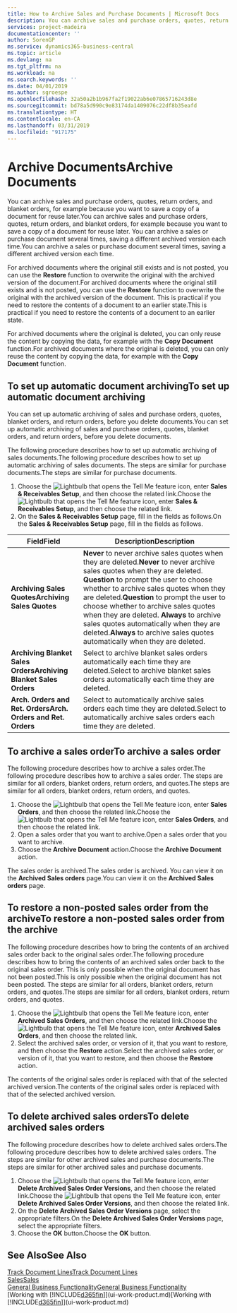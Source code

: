 ```yaml
---
title: How to Archive Sales and Purchase Documents | Microsoft Docs
description: You can archive sales and purchase orders, quotes, return orders, and blanket orders, and you can use the archived document to recreate the document that it was archived from.
services: project-madeira
documentationcenter: ''
author: SorenGP
ms.service: dynamics365-business-central
ms.topic: article
ms.devlang: na
ms.tgt_pltfrm: na
ms.workload: na
ms.search.keywords: ''
ms.date: 04/01/2019
ms.author: sgroespe
ms.openlocfilehash: 32a50a2b1b967fa2f19022ab6e07865716243d8e
ms.sourcegitcommit: bd78a5d990c9e83174da1409076c22df8b35eafd
ms.translationtype: HT
ms.contentlocale: en-CA
ms.lasthandoff: 03/31/2019
ms.locfileid: "917175"
---
```

# <a name="archive-documents"></a><span data-ttu-id="f177a-103">Archive Documents</span><span class="sxs-lookup"><span data-stu-id="f177a-103">Archive Documents</span></span>
<span data-ttu-id="f177a-104">You can archive sales and purchase orders, quotes, return orders, and blanket orders, for example because you want to save a copy of a document for reuse later.</span><span class="sxs-lookup"><span data-stu-id="f177a-104">You can archive sales and purchase orders, quotes, return orders, and blanket orders, for example because you want to save a copy of a document for reuse later.</span></span> <span data-ttu-id="f177a-105">You can archive a sales or purchase document several times, saving a different archived version each time.</span><span class="sxs-lookup"><span data-stu-id="f177a-105">You can archive a sales or purchase document several times, saving a different archived version each time.</span></span>

<span data-ttu-id="f177a-106">For archived documents where the original still exists and is not posted, you can use the **Restore** function to overwrite the original with the archived version of the document.</span><span class="sxs-lookup"><span data-stu-id="f177a-106">For archived documents where the original still exists and is not posted, you can use the **Restore** function to overwrite the original with the archived version of the document.</span></span> <span data-ttu-id="f177a-107">This is practical if you need to restore the contents of a document to an earlier state.</span><span class="sxs-lookup"><span data-stu-id="f177a-107">This is practical if you need to restore the contents of a document to an earlier state.</span></span>

<span data-ttu-id="f177a-108">For archived documents where the original is deleted, you can only reuse the content by copying the data, for example with the **Copy Document** function.</span><span class="sxs-lookup"><span data-stu-id="f177a-108">For archived documents where the original is deleted, you can only reuse the content by copying the data, for example with the **Copy Document** function.</span></span>   

## <a name="to-set-up-automatic-document-archiving"></a><span data-ttu-id="f177a-109">To set up automatic document archiving</span><span class="sxs-lookup"><span data-stu-id="f177a-109">To set up automatic document archiving</span></span>  
<span data-ttu-id="f177a-110">You can set up automatic archiving of sales and purchase orders, quotes, blanket orders, and return orders, before you delete documents.</span><span class="sxs-lookup"><span data-stu-id="f177a-110">You can set up automatic archiving of sales and purchase orders, quotes, blanket orders, and return orders, before you delete documents.</span></span>

<span data-ttu-id="f177a-111">The following procedure describes how to set up automatic archiving of sales documents.</span><span class="sxs-lookup"><span data-stu-id="f177a-111">The following procedure describes how to set up automatic archiving of sales documents.</span></span> <span data-ttu-id="f177a-112">The steps are similar for purchase documents.</span><span class="sxs-lookup"><span data-stu-id="f177a-112">The steps are similar for purchase documents.</span></span>
1.  <span data-ttu-id="f177a-113">Choose the ![Lightbulb that opens the Tell Me feature](media/ui-search/search_small.png "Tell me what you want to do") icon, enter **Sales & Receivables Setup**, and then choose the related link.</span><span class="sxs-lookup"><span data-stu-id="f177a-113">Choose the ![Lightbulb that opens the Tell Me feature](media/ui-search/search_small.png "Tell me what you want to do") icon, enter **Sales & Receivables Setup**, and then choose the related link.</span></span>
2. <span data-ttu-id="f177a-114">On the **Sales & Receivables Setup** page, fill in the fields as follows.</span><span class="sxs-lookup"><span data-stu-id="f177a-114">On the **Sales & Receivables Setup** page, fill in the fields as follows.</span></span>

|<span data-ttu-id="f177a-115">Field</span><span class="sxs-lookup"><span data-stu-id="f177a-115">Field</span></span>|<span data-ttu-id="f177a-116">Description</span><span class="sxs-lookup"><span data-stu-id="f177a-116">Description</span></span>|
|-----|-----------|
|<span data-ttu-id="f177a-117">**Archiving Sales Quotes**</span><span class="sxs-lookup"><span data-stu-id="f177a-117">**Archiving Sales Quotes**</span></span>|<span data-ttu-id="f177a-118">**Never** to never archive sales quotes when they are deleted.</span><span class="sxs-lookup"><span data-stu-id="f177a-118">**Never** to never archive sales quotes when they are deleted.</span></span> <span data-ttu-id="f177a-119">**Question** to prompt the user to choose whether to archive sales quotes when they are deleted.</span><span class="sxs-lookup"><span data-stu-id="f177a-119">**Question** to prompt the user to choose whether to archive sales quotes when they are deleted.</span></span> <span data-ttu-id="f177a-120">**Always** to archive sales quotes automatically when they are deleted.</span><span class="sxs-lookup"><span data-stu-id="f177a-120">**Always** to archive sales quotes automatically when they are deleted.</span></span>|
|<span data-ttu-id="f177a-121">**Archiving Blanket Sales Orders**</span><span class="sxs-lookup"><span data-stu-id="f177a-121">**Archiving Blanket Sales Orders**</span></span>|<span data-ttu-id="f177a-122">Select to archive blanket sales orders automatically each time they are deleted.</span><span class="sxs-lookup"><span data-stu-id="f177a-122">Select to archive blanket sales orders automatically each time they are deleted.</span></span>|
|<span data-ttu-id="f177a-123">**Arch. Orders and Ret. Orders**</span><span class="sxs-lookup"><span data-stu-id="f177a-123">**Arch. Orders and Ret. Orders**</span></span>|<span data-ttu-id="f177a-124">Select to automatically archive sales orders each time they are deleted.</span><span class="sxs-lookup"><span data-stu-id="f177a-124">Select to automatically archive sales orders each time they are deleted.</span></span>|

## <a name="to-archive-a-sales-order"></a><span data-ttu-id="f177a-125">To archive a sales order</span><span class="sxs-lookup"><span data-stu-id="f177a-125">To archive a sales order</span></span>
<span data-ttu-id="f177a-126">The following procedure describes how to archive a sales order.</span><span class="sxs-lookup"><span data-stu-id="f177a-126">The following procedure describes how to archive a sales order.</span></span> <span data-ttu-id="f177a-127">The steps are similar for all orders, blanket orders, return orders, and quotes.</span><span class="sxs-lookup"><span data-stu-id="f177a-127">The steps are similar for all orders, blanket orders, return orders, and quotes.</span></span>

1.  <span data-ttu-id="f177a-128">Choose the ![Lightbulb that opens the Tell Me feature](media/ui-search/search_small.png "Tell me what you want to do") icon, enter **Sales Orders**, and then choose the related link.</span><span class="sxs-lookup"><span data-stu-id="f177a-128">Choose the ![Lightbulb that opens the Tell Me feature](media/ui-search/search_small.png "Tell me what you want to do") icon, enter **Sales Orders**, and then choose the related link.</span></span>  
2.  <span data-ttu-id="f177a-129">Open a sales order that you want to archive.</span><span class="sxs-lookup"><span data-stu-id="f177a-129">Open a sales order that you want to archive.</span></span>  
3.  <span data-ttu-id="f177a-130">Choose the **Archive Document** action.</span><span class="sxs-lookup"><span data-stu-id="f177a-130">Choose the **Archive Document** action.</span></span>

<span data-ttu-id="f177a-131">The sales order is archived.</span><span class="sxs-lookup"><span data-stu-id="f177a-131">The sales order is archived.</span></span> <span data-ttu-id="f177a-132">You can view it on the **Archived Sales orders** page.</span><span class="sxs-lookup"><span data-stu-id="f177a-132">You can view it on the **Archived Sales orders** page.</span></span>

## <a name="to-restore-a-non-posted-sales-order-from-the-archive"></a><span data-ttu-id="f177a-133">To restore a non-posted sales order from the archive</span><span class="sxs-lookup"><span data-stu-id="f177a-133">To restore a non-posted sales order from the archive</span></span>
<span data-ttu-id="f177a-134">The following procedure describes how to bring the contents of an archived sales order back to the original sales order.</span><span class="sxs-lookup"><span data-stu-id="f177a-134">The following procedure describes how to bring the contents of an archived sales order back to the original sales order.</span></span> <span data-ttu-id="f177a-135">This is only possible when the original document has not been posted.</span><span class="sxs-lookup"><span data-stu-id="f177a-135">This is only possible when the original document has not been posted.</span></span> <span data-ttu-id="f177a-136">The steps are similar for all orders, blanket orders, return orders, and quotes.</span><span class="sxs-lookup"><span data-stu-id="f177a-136">The steps are similar for all orders, blanket orders, return orders, and quotes.</span></span>

1. <span data-ttu-id="f177a-137">Choose the ![Lightbulb that opens the Tell Me feature](media/ui-search/search_small.png "Tell me what you want to do") icon, enter **Archived Sales Orders**, and then choose the related link.</span><span class="sxs-lookup"><span data-stu-id="f177a-137">Choose the ![Lightbulb that opens the Tell Me feature](media/ui-search/search_small.png "Tell me what you want to do") icon, enter **Archived Sales Orders**, and then choose the related link.</span></span>
2. <span data-ttu-id="f177a-138">Select the archived sales order, or version of it, that you want to restore, and then choose the **Restore** action.</span><span class="sxs-lookup"><span data-stu-id="f177a-138">Select the archived sales order, or version of it, that you want to restore, and then choose the **Restore** action.</span></span>  

<span data-ttu-id="f177a-139">The contents of the original sales order is replaced with that of the selected archived version.</span><span class="sxs-lookup"><span data-stu-id="f177a-139">The contents of the original sales order is replaced with that of the selected archived version.</span></span>

## <a name="to-delete-archived-sales-orders"></a><span data-ttu-id="f177a-140">To delete archived sales orders</span><span class="sxs-lookup"><span data-stu-id="f177a-140">To delete archived sales orders</span></span>
<span data-ttu-id="f177a-141">The following procedure describes how to delete archived sales orders.</span><span class="sxs-lookup"><span data-stu-id="f177a-141">The following procedure describes how to delete archived sales orders.</span></span> <span data-ttu-id="f177a-142">The steps are similar for other archived sales and purchase documents.</span><span class="sxs-lookup"><span data-stu-id="f177a-142">The steps are similar for other archived sales and purchase documents.</span></span>

1.  <span data-ttu-id="f177a-143">Choose the ![Lightbulb that opens the Tell Me feature](media/ui-search/search_small.png "Tell me what you want to do") icon, enter **Delete Archived Sales Order Versions**, and then choose the related link.</span><span class="sxs-lookup"><span data-stu-id="f177a-143">Choose the ![Lightbulb that opens the Tell Me feature](media/ui-search/search_small.png "Tell me what you want to do") icon, enter **Delete Archived Sales Order Versions**, and then choose the related link.</span></span>  
2.  <span data-ttu-id="f177a-144">On the **Delete Archived Sales Order Versions** page, select the appropriate filters.</span><span class="sxs-lookup"><span data-stu-id="f177a-144">On the **Delete Archived Sales Order Versions** page, select the appropriate filters.</span></span>  
3.  <span data-ttu-id="f177a-145">Choose the **OK** button.</span><span class="sxs-lookup"><span data-stu-id="f177a-145">Choose the **OK** button.</span></span>

## <a name="see-also"></a><span data-ttu-id="f177a-146">See Also</span><span class="sxs-lookup"><span data-stu-id="f177a-146">See Also</span></span>
[<span data-ttu-id="f177a-147">Track Document Lines</span><span class="sxs-lookup"><span data-stu-id="f177a-147">Track Document Lines</span></span>](across-how-to-track-document-lines.md)  
[<span data-ttu-id="f177a-148">Sales</span><span class="sxs-lookup"><span data-stu-id="f177a-148">Sales</span></span>](sales-manage-sales.md)  
[<span data-ttu-id="f177a-149">General Business Functionality</span><span class="sxs-lookup"><span data-stu-id="f177a-149">General Business Functionality</span></span>](ui-across-business-areas.md)  
<span data-ttu-id="f177a-150">[Working with [!INCLUDE[d365fin](includes/d365fin_md.md)]](ui-work-product.md)</span><span class="sxs-lookup"><span data-stu-id="f177a-150">[Working with [!INCLUDE[d365fin](includes/d365fin_md.md)]](ui-work-product.md)</span></span>
